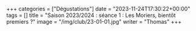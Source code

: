 +++
categories = ["Dégustations"]
date = "2023-11-24T17:30:22+00:00"
tags = []
title = "Saison 2023/2024 : séance 1 : Les Moriers, bientôt premiers ?"
image = "/img/club/23-01-01.jpg"
writer = "Thomas"
+++
